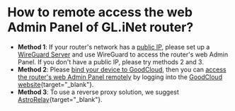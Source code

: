# How to remote access the web Admin Panel of GL.iNet router?

- **Method 1**: If your router's network has a [public IP](../how_to_check_if_isp_assigns_you_a_public_ip_address), please set up a [WireGuard Server](../wireguard_server) and use WireGuard to access the router's web Admin Panel. If you don't have a public IP, please try methods 2 and 3.
- **Method 2**: Please [bind your device to GoodCloud](../cloud/#setup), then you can [access the router's web Admin Panel remotely](../cloud/#remote-access-web-admin-panel) by logging into the [GoodCloud website](https://www.goodcloud.xyz){target="_blank"}.
- **Method 3**: To use a reverse proxy solution, we suggest [AstroRelay](https://www.astrorelay.com/){target="_blank"}.
